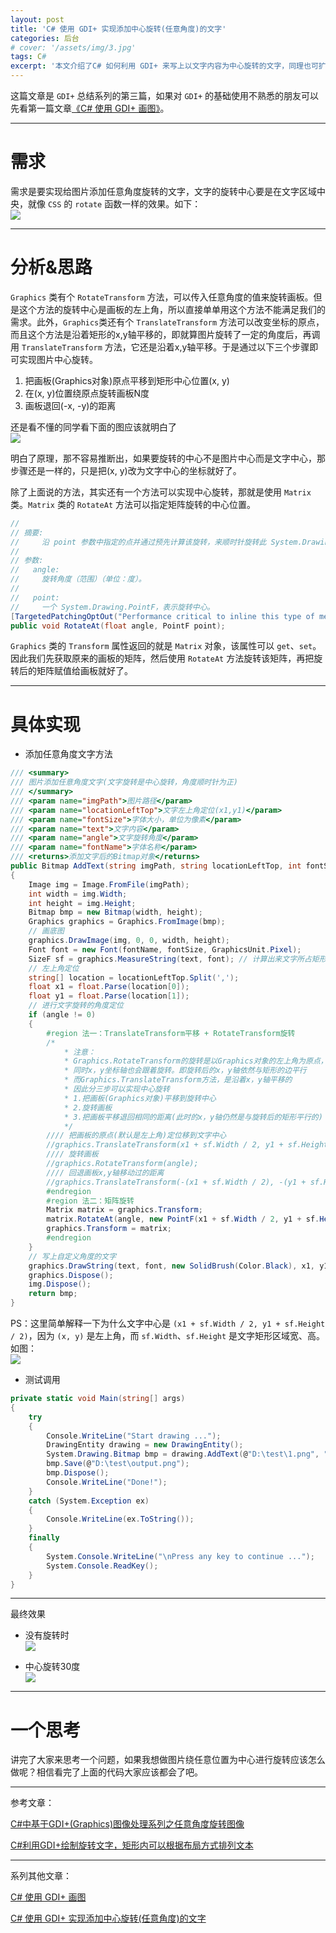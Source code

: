 ```yaml
---
layout: post
title: 'C# 使用 GDI+ 实现添加中心旋转(任意角度)的文字'
categories: 后台
# cover: '/assets/img/3.jpg'
tags: C#
excerpt: '本文介绍了C# 如何利用 GDI+ 来写上以文字内容为中心旋转的文字，同理也可扩展到如何画出以任意位置为中心旋转的图片。'
---
```


这篇文章是 `GDI+` 总结系列的第三篇，如果对 `GDI+` 的基础使用不熟悉的朋友可以先看第一篇文章[《C# 使用 GDI+ 画图》](https://dandelion-drq.github.io/2018/04/01/use-gdiplus-to-draw-image-in-csharp.html)。

---

# 需求

需求是要实现给图片添加任意角度旋转的文字，文字的旋转中心要是在文字区域中央，就像 `CSS` 的 `rotate` 函数一样的效果。如下：  
![](https://images2018.cnblogs.com/blog/893839/201804/893839-20180409003501137-668295193.gif)



---

# 分析&思路

`Graphics` 类有个 `RotateTransform` 方法，可以传入任意角度的值来旋转画板。但是这个方法的旋转中心是画板的左上角，所以直接单单用这个方法不能满足我们的需求。此外，`Graphics`类还有个 `TranslateTransform` 方法可以改变坐标的原点，而且这个方法是沿着矩形的x,y轴平移的，即就算图片旋转了一定的角度后，再调用 `TranslateTransform` 方法，它还是沿着x,y轴平移。于是通过以下三个步骤即可实现图片中心旋转。
1. 把画板(Graphics对象)原点平移到矩形中心位置(x, y)
2. 在(x, y)位置绕原点旋转画板N度
3. 画板退回(-x, -y)的距离

还是看不懂的同学看下面的图应该就明白了  
![](https://images2018.cnblogs.com/blog/893839/201804/893839-20180409003511687-1191357578.png)



明白了原理，那不容易推断出，如果要旋转的中心不是图片中心而是文字中心，那步骤还是一样的，只是把(x, y)改为文字中心的坐标就好了。

除了上面说的方法，其实还有一个方法可以实现中心旋转，那就是使用 `Matrix` 类。`Matrix` 类的 `RotateAt` 方法可以指定矩阵旋转的中心位置。
```csharp
//
// 摘要:
//     沿 point 参数中指定的点并通过预先计算该旋转，来顺时针旋转此 System.Drawing.Drawing2D.Matrix。
//
// 参数:
//   angle:
//     旋转角度（范围）（单位：度）。
//
//   point:
//     一个 System.Drawing.PointF，表示旋转中心。
[TargetedPatchingOptOut("Performance critical to inline this type of method across NGen image boundaries")]
public void RotateAt(float angle, PointF point);
```
`Graphics` 类的 `Transform` 属性返回的就是 `Matrix` 对象，该属性可以 `get`、`set`。因此我们先获取原来的画板的矩阵，然后使用 `RotateAt` 方法旋转该矩阵，再把旋转后的矩阵赋值给画板就好了。

---

# 具体实现

- 添加任意角度文字方法
```csharp
/// <summary>
/// 图片添加任意角度文字(文字旋转是中心旋转，角度顺时针为正)
/// </summary>
/// <param name="imgPath">图片路径</param>
/// <param name="locationLeftTop">文字左上角定位(x1,y1)</param>
/// <param name="fontSize">字体大小，单位为像素</param>
/// <param name="text">文字内容</param>
/// <param name="angle">文字旋转角度</param>
/// <param name="fontName">字体名称</param>
/// <returns>添加文字后的Bitmap对象</returns>
public Bitmap AddText(string imgPath, string locationLeftTop, int fontSize, string text, int angle = 0, string fontName = "华文行楷")
{
    Image img = Image.FromFile(imgPath);
    int width = img.Width;
    int height = img.Height;
    Bitmap bmp = new Bitmap(width, height);
    Graphics graphics = Graphics.FromImage(bmp);
    // 画底图
    graphics.DrawImage(img, 0, 0, width, height);
    Font font = new Font(fontName, fontSize, GraphicsUnit.Pixel);
    SizeF sf = graphics.MeasureString(text, font); // 计算出来文字所占矩形区域
    // 左上角定位
    string[] location = locationLeftTop.Split(',');
    float x1 = float.Parse(location[0]);
    float y1 = float.Parse(location[1]);
    // 进行文字旋转的角度定位
    if (angle != 0)
    {
        #region 法一：TranslateTransform平移 + RotateTransform旋转
        /* 
            * 注意：
            * Graphics.RotateTransform的旋转是以Graphics对象的左上角为原点，旋转整个画板的。
            * 同时x，y坐标轴也会跟着旋转。即旋转后的x，y轴依然与矩形的边平行
            * 而Graphics.TranslateTransform方法，是沿着x，y轴平移的
            * 因此分三步可以实现中心旋转
            * 1.把画板(Graphics对象)平移到旋转中心
            * 2.旋转画板
            * 3.把画板平移退回相同的距离(此时的x，y轴仍然是与旋转后的矩形平行的)
            */
        //// 把画板的原点(默认是左上角)定位移到文字中心
        //graphics.TranslateTransform(x1 + sf.Width / 2, y1 + sf.Height / 2);
        //// 旋转画板
        //graphics.RotateTransform(angle);
        //// 回退画板x,y轴移动过的距离
        //graphics.TranslateTransform(-(x1 + sf.Width / 2), -(y1 + sf.Height / 2));
        #endregion
        #region 法二：矩阵旋转
        Matrix matrix = graphics.Transform;
        matrix.RotateAt(angle, new PointF(x1 + sf.Width / 2, y1 + sf.Height / 2));
        graphics.Transform = matrix;
        #endregion
    }
    // 写上自定义角度的文字
    graphics.DrawString(text, font, new SolidBrush(Color.Black), x1, y1);
    graphics.Dispose();
    img.Dispose();
    return bmp;
}
```
PS：这里简单解释一下为什么文字中心是 `(x1 + sf.Width / 2, y1 + sf.Height / 2)`，因为 `(x, y)` 是左上角，而 `sf.Width`、`sf.Height` 是文字矩形区域宽、高。如图：  
![](https://images2018.cnblogs.com/blog/893839/201804/893839-20180409003530061-510849222.jpg)



- 测试调用
```csharp
private static void Main(string[] args)
{
    try
    {
        Console.WriteLine("Start drawing ...");
        DrawingEntity drawing = new DrawingEntity();
        System.Drawing.Bitmap bmp = drawing.AddText(@"D:\test\1.png", "176.94,150.48", 66, "写点啥好呢", 30);
        bmp.Save(@"D:\test\output.png");
        bmp.Dispose();
        Console.WriteLine("Done!");
    }
    catch (System.Exception ex)
    {
        Console.WriteLine(ex.ToString());
    }
    finally
    {
        System.Console.WriteLine("\nPress any key to continue ...");
        System.Console.ReadKey();
    }
}
```

---

最终效果

- 没有旋转时  
![](https://images2018.cnblogs.com/blog/893839/201804/893839-20180409003544917-643141090.png)



- 中心旋转30度  
![](https://images2018.cnblogs.com/blog/893839/201804/893839-20180409003555768-768280114.png)



---

# 一个思考

讲完了大家来思考一个问题，如果我想做图片绕任意位置为中心进行旋转应该怎么做呢？相信看完了上面的代码大家应该都会了吧。

---

参考文章：

[C#中基于GDI+(Graphics)图像处理系列之任意角度旋转图像](https://blog.csdn.net/lhtzbj12/article/details/54099572)

[C#利用GDI+绘制旋转文字，矩形内可以根据布局方式排列文本](https://blog.csdn.net/alicehyxx/article/details/17009271)

---

系列其他文章：

[C# 使用 GDI+ 画图](https://dandelion-drq.github.io/2018/04/01/use-gdiplus-to-draw-image-in-csharp.html)

[C# 使用 GDI+ 实现添加中心旋转(任意角度)的文字](https://dandelion-drq.github.io/2018/04/09/csharp_use_gdiplus_to_rotate_text.html)